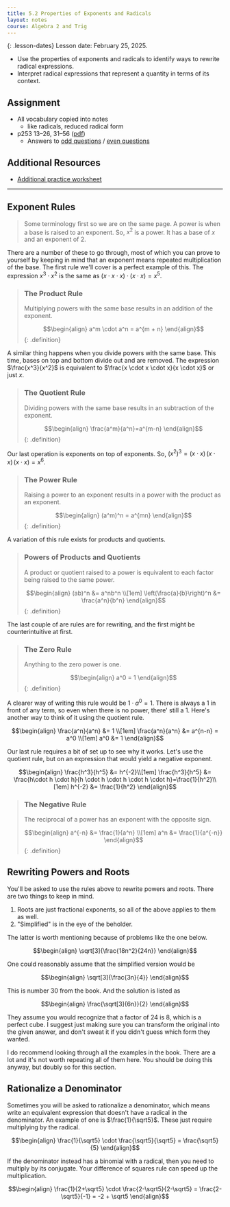 ```yaml
---
title: 5.2 Properties of Exponents and Radicals
layout: notes
course: Algebra 2 and Trig
---
```


{: .lesson-dates}
Lesson date: February 25, 2025.

- Use the properties of exponents and radicals to identify ways to rewrite radical expressions.
- Interpret radical expressions that represent a quantity in terms of its context.

## Assignment

- All vocabulary copied into notes
  - like radicals, reduced radical form
- p253 13–26, 31–56 ([pdf](./pdf/alg2-practice-0502.pdf))
  - Answers to [odd questions](../misc/alg2-odd-answers.pdf) / [even questions](../misc/alg2-even-answers.pdf)

## Additional Resources

- [Additional practice worksheet](./pdf/alg2-add-practice-0502.pdf)

---

## Exponent Rules

> Some terminology first so we are on the same page. A power is when a base is raised to an exponent. So, $x^2$ is a power. It has a base of $x$ and an exponent of $2$.

There are a number of these to go through, most of which you can prove to yourself by keeping in mind that an exponent means repeated multiplication of the base. The first rule we'll cover is a perfect example of this. The expression $x^3 \cdot x^2$ is the same as $(x \cdot x \cdot x)\cdot(x \cdot x)=x^5$.

> ### The Product Rule
>
> Multiplying powers with the same base results in an addition of the exponent.
>
> $$\begin{align}
> a^m \cdot a^n = a^{m + n}
> \end{align}$$
{: .definition}

A similar thing happens when you divide powers with the same base. This time, bases on top and bottom divide out and are removed. The expression $\frac{x^3}{x^2}$ is equivalent to $\frac{x \cdot x \cdot x}{x \cdot x}$ or just $x$.

> ### The Quotient Rule
>
> Dividing powers with the same base results in an subtraction of the exponent.
>
> $$\begin{align}
> \frac{a^m}{a^n}=a^{m-n}
> \end{align}$$
{: .definition}

Our last operation is exponents on top of exponents. So, $(x^2)^3 = (x \cdot x)\, (x \cdot x)\, (x \cdot x) = x^6$.

> ### The Power Rule
>
> Raising a power to an exponent results in a power with the product as an exponent.
>
> $$\begin{align}
> (a^m)^n = a^{mn}
> \end{align}$$
{: .definition}

A variation of this rule exists for products and quotients.

> ### Powers of Products and Quotients
>
> A product or quotient raised to a power is equivalent to each factor being raised to the same power.
>
> $$\begin{align}
> (ab)^n &= a^nb^n \\[1em]
> \left(\frac{a}{b}\right)^n &= \frac{a^n}{b^n}
> \end{align}$$
{: .definition}

The last couple of are rules are for rewriting, and the first might be counterintuitive at first.

> ### The Zero Rule
>
> Anything to the zero power is one.
>
> $$\begin{align}
> a^0 = 1
> \end{align}$$
{: .definition}

A clearer way of writing this rule would be $1\cdot a^0 = 1$. There is always a $1$ in front of any term, so even when there is no power, there' still a $1$. Here's another way to think of it using the quotient rule.

$$\begin{align}
\frac{a^n}{a^n} &= 1 \\[1em]
\frac{a^n}{a^n} &= a^{n-n} = a^0 \\[1em]
a^0 &= 1
\end{align}$$

Our last rule requires a bit of set up to see why it works. Let's use the quotient rule, but on an expression that would yield a negative exponent.

$$\begin{align}
\frac{h^3}{h^5} &= h^{-2}\\[1em]
\frac{h^3}{h^5} &= \frac{h\cdot h \cdot h}{h \cdot h \cdot h \cdot h \cdot h}=\frac{1}{h^2}\\[1em]
h^{-2} &= \frac{1}{h^2}
\end{align}$$

> ### The Negative Rule
>
> The reciprocal of a power has an exponent with the opposite sign.
>
> $$\begin{align}
> a^{-n} &= \frac{1}{a^n} \\[1em]
> a^n    &= \frac{1}{a^{-n}}
> \end{align}$$
{: .definition}

## Rewriting Powers and Roots

You'll be asked to use the rules above to rewrite powers and roots. There are two things to keep in mind.

1. Roots are just fractional exponents, so all of the above applies to them as well.
2. "Simplified" is in the eye of the beholder.

The latter is worth mentioning because of problems like the one below.

$$\begin{align}
\sqrt[3]{\frac{18n^2}{24n}}
\end{align}$$

One could reasonably assume that the simplified version would be

$$\begin{align}
\sqrt[3]{\frac{3n}{4}}
\end{align}$$

This is number 30 from the book. And the solution is listed as

$$\begin{align}
\frac{\sqrt[3]{6n}}{2}
\end{align}$$

They assume you would recognize that a factor of $24$ is $8$, which is a perfect cube. I suggest just making sure you can transform the original into the given answer, and don't sweat it if you didn't guess which form they wanted.

I do recommend looking through all the examples in the book. There are a lot and it's not worth repeating all of them here. You should be doing this anyway, but doubly so for this section.

## Rationalize a Denominator

Sometimes you will be asked to rationalize a denominator, which means write an equivalent expression that doesn't have a radical in the denominator. An example of one is $\frac{1}{\sqrt5}$. These just require multiplying by the radical.

$$\begin{align}
\frac{1}{\sqrt5} \cdot \frac{\sqrt5}{\sqrt5} = \frac{\sqrt5}{5}
\end{align}$$

If the denominator instead has a binomial with a radical, then you need to multiply by its conjugate. Your difference of squares rule can speed up the multiplication.

$$\begin{align}
\frac{1}{2+\sqrt5} \cdot \frac{2-\sqrt5}{2-\sqrt5} = \frac{2-\sqrt5}{-1} = -2 + \sqrt5
\end{align}$$
